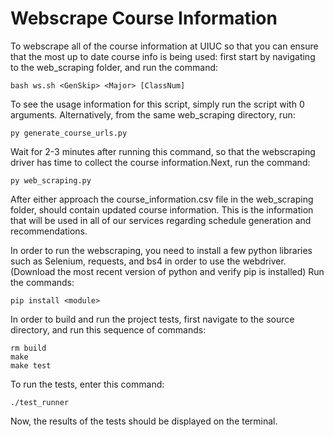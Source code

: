 # Webscrape Course Information
To webscrape all of the course information at UIUC so that you can ensure that the most up to date course info is being used:
first start by navigating to the web_scraping folder, and run the command:
```
bash ws.sh <GenSkip> <Major> [ClassNum]
```
To see the usage information for this script, simply run the script with 0 arguments.
Alternatively, from the same web_scraping directory, run:
```
py generate_course_urls.py
```
Wait for 2-3 minutes after running this command, so that the webscraping driver has time to collect the course information.Next, run the command:
```
py web_scraping.py
```
After either approach the course_information.csv file in the web_scraping folder, should contain updated course information. This is the information that will be used in all of our services regarding schedule generation and recommendations.

In order to run the webscraping, you need to install a few python libraries such as Selenium, requests, and bs4 in order to use the webdriver. (Download the most recent version of python and verify pip is installed) Run the commands:
```
pip install <module>
```

In order to build and run the project tests, first navigate to the source directory, and run this sequence of commands:
```
rm build
make 
make test
```
To run the tests, enter this command:
```
./test_runner
```
Now, the results of the tests should be displayed on the terminal. 
